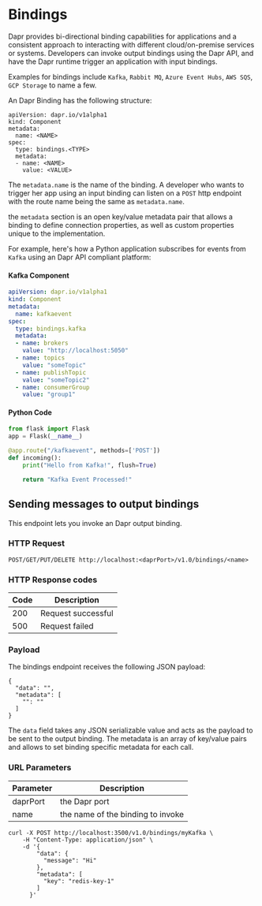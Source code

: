 # Bindings

Dapr provides bi-directional binding capabilities for applications and a consistent approach to interacting with different cloud/on-premise services or systems.
Developers can invoke output bindings using the Dapr API, and have the Dapr runtime trigger an application with input bindings.

Examples for bindings include ```Kafka```, ```Rabbit MQ```, ```Azure Event Hubs```, ```AWS SQS```, ```GCP Storage``` to name a few.

An Dapr Binding has the following structure:

```
apiVersion: dapr.io/v1alpha1
kind: Component
metadata:
  name: <NAME>
spec:
  type: bindings.<TYPE>
  metadata:
  - name: <NAME>
    value: <VALUE>
```

The ```metadata.name``` is the name of the binding. A developer who wants to trigger her app using an input binding can listen on a ```POST``` http endpoint with the route name being the same as ```metadata.name```.

the ```metadata``` section is an open key/value metadata pair that allows a binding to define connection properties, as well as custom properties unique to the implementation.

For example, here's how a Python application subscribes for events from ```Kafka``` using an Dapr API compliant platform:

#### Kafka Component

```yaml
apiVersion: dapr.io/v1alpha1
kind: Component
metadata:
  name: kafkaevent
spec:
  type: bindings.kafka
  metadata:
  - name: brokers
    value: "http://localhost:5050"
  - name: topics
    value: "someTopic"
  - name: publishTopic
    value: "someTopic2"
  - name: consumerGroup
    value: "group1"
```

#### Python Code

```python
from flask import Flask
app = Flask(__name__)

@app.route("/kafkaevent", methods=['POST'])
def incoming():
    print("Hello from Kafka!", flush=True)

    return "Kafka Event Processed!"
```

## Sending messages to output bindings

This endpoint lets you invoke an Dapr output binding.

### HTTP Request

`POST/GET/PUT/DELETE http://localhost:<daprPort>/v1.0/bindings/<name>`

### HTTP Response codes

Code | Description
---- | -----------
200  | Request successful
500  | Request failed

### Payload

The bindings endpoint receives the following JSON payload:

```
{
  "data": "",
  "metadata": [
    "": ""
  ]
}
```

The `data` field takes any JSON serializable value and acts as the payload to be sent to the output binding.
The metadata is an array of key/value pairs and allows to set binding specific metadata for each call.

### URL Parameters

Parameter | Description
--------- | -----------
daprPort | the Dapr port
name | the name of the binding to invoke

```shell
curl -X POST http://localhost:3500/v1.0/bindings/myKafka \
	-H "Content-Type: application/json" \
	-d '{
        "data": {
          "message": "Hi"
        },
        "metadata": [
          "key": "redis-key-1"
        ]
      }'
```

